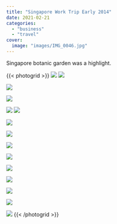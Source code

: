 ```yaml
---
title: "Singapore Work Trip Early 2014"
date: 2021-02-21
categories:
  - "business"
  - "travel"
cover:
  image: "images/IMG_0046.jpg"
---
```


Singapore botanic garden was a highlight.

{{< photogrid >}}
![](images/IMG_0023.jpg)
![](images/IMG_0028.jpg)

![](images/IMG_0046.jpg)

![](images/IMG_0048.jpg)

![](images/IMG_0054.jpg)
![](images/IMG_0061.jpg)

![](images/IMG_0065.jpg)

![](images/IMG_0066.jpg)

![](images/IMG_0068.jpg)

![](images/IMG_0070.jpg)

![](images/IMG_0075.jpg)

![](images/IMG_0080.jpg)

![](images/IMG_0084.jpg)

![](images/IMG_1747.jpg)

![](images/IMG_1759.jpg)
{{< /photogrid >}}
